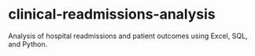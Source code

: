 # clinical-readmissions-analysis
Analysis of hospital readmissions and patient outcomes using Excel, SQL, and Python.
